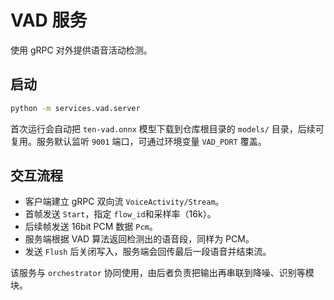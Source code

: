 # VAD 服务

使用 gRPC 对外提供语音活动检测。

## 启动

```bash
python -m services.vad.server
```

首次运行会自动把 `ten-vad.onnx` 模型下载到仓库根目录的 `models/` 目录，后续可复用。服务默认监听 `9001` 端口，可通过环境变量 `VAD_PORT` 覆盖。

## 交互流程

- 客户端建立 gRPC 双向流 `VoiceActivity/Stream`。
- 首帧发送 `Start`，指定 `flow_id`和采样率（16k）。
- 后续帧发送 16bit PCM 数据 `Pcm`。
- 服务端根据 VAD 算法返回检测出的语音段，同样为 PCM。
- 发送 `Flush` 后关闭写入，服务端会回传最后一段语音并结束流。

该服务与 `orchestrator` 协同使用，由后者负责把输出再串联到降噪、识别等模块。
